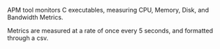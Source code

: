 APM tool monitors C executables, measuring CPU, Memory, Disk, and Bandwidth Metrics. 

Metrics are measured at a rate of once every 5 seconds, and formatted through a csv.


